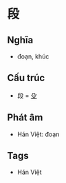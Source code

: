 # 段

## Nghĩa

* đoạn, khúc

## Cấu trúc
* 段 = [殳](殳.md)

## Phát âm

* Hán Việt: đoạn

## Tags
* Hán Việt

<script>window.HANZI_FIELD='段';</script>
